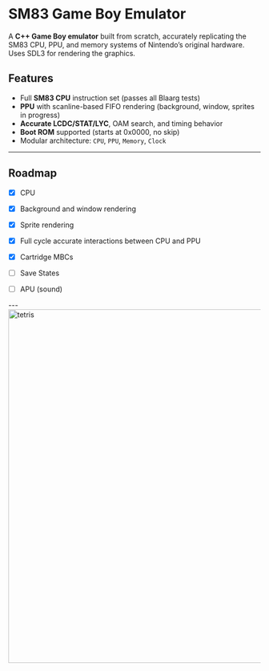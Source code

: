 # SM83 Game Boy Emulator

A **C++ Game Boy emulator** built from scratch, accurately replicating the SM83 CPU, PPU, and memory systems of Nintendo’s original hardware.
Uses SDL3 for rendering the graphics.




## Features

- Full **SM83 CPU** instruction set (passes all Blaarg tests)
- **PPU** with scanline-based FIFO rendering (background, window, sprites in progress)
- **Accurate LCDC/STAT/LYC**, OAM search, and timing behavior
- **Boot ROM** supported (starts at 0x0000, no skip)
- Modular architecture: `CPU`, `PPU`, `Memory`, `Clock`

---



## Roadmap

- [x] CPU  
- [x] Background and window rendering  
- [x] Sprite rendering
- [x] Full cycle accurate interactions between CPU and PPU
- [x] Cartridge MBCs
- [ ] Save States
- [ ] APU (sound) 


---<img width="797" height="705" alt="tetris" src="https://github.com/user-attachments/assets/9f52f8fe-e40c-4739-a8c5-1b3e4ea190e3" />
